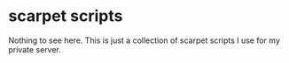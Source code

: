 # scarpet scripts

Nothing to see here. This is just a collection of scarpet scripts I use for my private server.
